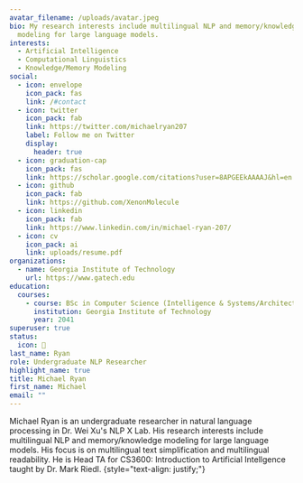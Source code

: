```yaml
---
avatar_filename: /uploads/avatar.jpeg
bio: My research interests include multilingual NLP and memory/knowledge
  modeling for large language models.
interests:
  - Artificial Intelligence
  - Computational Linguistics
  - Knowledge/Memory Modeling
social:
  - icon: envelope
    icon_pack: fas
    link: /#contact
  - icon: twitter
    icon_pack: fab
    link: https://twitter.com/michaelryan207
    label: Follow me on Twitter
    display:
      header: true
  - icon: graduation-cap
    icon_pack: fas
    link: https://scholar.google.com/citations?user=8APGEEkAAAAJ&hl=en
  - icon: github
    icon_pack: fab
    link: https://github.com/XenonMolecule
  - icon: linkedin
    icon_pack: fab
    link: https://www.linkedin.com/in/michael-ryan-207/
  - icon: cv
    icon_pack: ai
    link: uploads/resume.pdf
organizations:
  - name: Georgia Institute of Technology
    url: https://www.gatech.edu
education:
  courses:
    - course: BSc in Computer Science (Intelligence & Systems/Architecture)
      institution: Georgia Institute of Technology
      year: 2041
superuser: true
status:
  icon: 👾
last_name: Ryan
role: Undergraduate NLP Researcher
highlight_name: true
title: Michael Ryan
first_name: Michael
email: ""
---
```

Michael Ryan is an undergraduate researcher in natural language processing in Dr. Wei Xu's NLP X Lab. His research interests include multilingual NLP and memory/knowledge modeling for large language models. His focus is on multilingual text simplification and multilingual readability.  He is Head TA for CS3600: Introduction to Artificial Intellgence taught by Dr. Mark Riedl.
{style="text-align: justify;"}